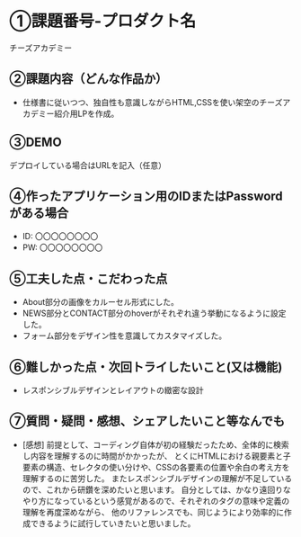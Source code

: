 # ①課題番号-プロダクト名

   チーズアカデミー

## ②課題内容（どんな作品か）

- 仕様書に従いつつ、独自性も意識しながらHTML,CSSを使い架空のチーズアカデミー紹介用LPを作成。


## ③DEMO

デプロイしている場合はURLを記入（任意）

## ④作ったアプリケーション用のIDまたはPasswordがある場合

- ID: 〇〇〇〇〇〇〇〇
- PW: 〇〇〇〇〇〇〇〇

## ⑤工夫した点・こだわった点

- About部分の画像をカルーセル形式にした。
- NEWS部分とCONTACT部分のhoverがそれぞれ違う挙動になるように設定した。
- フォーム部分をデザイン性を意識してカスタマイズした。

## ⑥難しかった点・次回トライしたいこと(又は機能)

- レスポンシブルデザインとレイアウトの緻密な設計

## ⑦質問・疑問・感想、シェアしたいこと等なんでも
- [感想]
  前提として、コーディング自体が初の経験だったため、全体的に検索し内容を理解するのに時間がかかったが、
とくにHTMLにおける親要素と子要素の構造、セレクタの使い分けや、CSSの各要素の位置や余白の考え方を理解するのに苦労した。
またレスポンシブルデザインの理解が不足しているので、これから研鑽を深めたいと思います。
自分としては、かなり遠回りなやり方になっているという感覚があるので、それぞれのタグの意味や定義の理解を再度深めながら、
他のリファレンスでも、同じようにより効率的に作成できるように試行していきたいと思いました。

